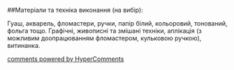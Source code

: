 <div id="hypercomments_widget" class="js-hypercomments-widget invisible"></div>

##Матеріали та техніка виконання (на вибір):

Гуаш, акварель, фломастери, ручки, папір білий, кольоровий, тонований, фольга тощо. Графічні, живописні та змішані техніки, аплікація (з можливим доопрацюванням фломастером, кульковою ручкою), витинанка.


<div class="js-hypercomments-container">
    <a href="http://hypercomments.com" class="hc-link" title="comments widget">comments powered by HyperComments</a>
</div>
